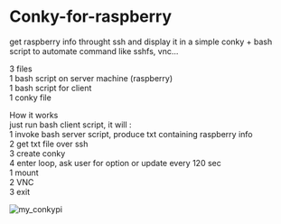 # Conky-for-raspberry
get raspberry info throught ssh and display it in a simple conky + bash script to automate command like sshfs, vnc...

3 files   
1 bash script on server machine (raspberry)  
1 bash script for client  
1 conky file  

How it works  
just run bash client script, it will :   
  1 invoke bash server script, produce txt containing raspberry info    
  2 get txt file over ssh   
  3 create conky  
  4 enter loop, ask user for option or update every 120 sec   
      1 mount   
      2 VNC   
      3 exit   

![my_conkypi](https://user-images.githubusercontent.com/34781373/34693332-655b1b82-f4c3-11e7-81de-4a7221acec70.png)

